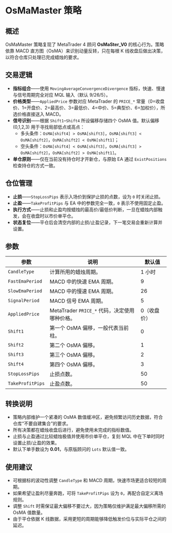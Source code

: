 # OsMaMaster 策略

## 概述
OsMaMaster 策略复现了 MetaTrader 4 顾问 **OsMaSter_V0** 的核心行为。策略依靠 MACD 直方图（OsMA）来识别动量反转，只在每根 K 线收盘后做出决策，以符合仓库只处理已完成蜡烛的要求。

## 交易逻辑
- **指标组合**——使用 `MovingAverageConvergenceDivergence` 指标，快速、慢速与信号周期完全对应 MQL 输入（默认 9/26/5）。
- **价格类型**——`AppliedPrice` 参数对应 MetaTrader 的 `PRICE_*` 常量（0=收盘价、1=开盘价、2=最高价、3=最低价、4=中价、5=典型价、6=加权价），所选价格直接送入 MACD。
- **信号识别**——根据 `Shift1`–`Shift4` 所设偏移存储四个 OsMA 值。默认偏移 (0,1,2,3) 用于寻找局部低点或高点：
  - 多头条件：`OsMA[shift4] > OsMA[shift3]`，`OsMA[shift3] < OsMA[shift2]`，`OsMA[shift2] < OsMA[shift1]`；
  - 空头条件：`OsMA[shift4] < OsMA[shift3]`，`OsMA[shift3] > OsMA[shift2]`，`OsMA[shift2] > OsMA[shift1]`。
- **单仓原则**——仅在当前没有持仓时才开新仓，与原始 EA 通过 `ExistPositions` 检查持仓的方式一致。

## 仓位管理
- **止损**——`StopLossPips` 表示入场价到保护止损的点数，设为 `0` 时关闭止损。
- **止盈**——`TakeProfitPips` 与 EA 中的参数完全一致，`0` 表示不使用固定止盈。
- **执行方式**——止损和止盈均按蜡烛的最高价/最低价判断，一旦在蜡烛内部触发，会在收盘时以市价单平仓。
- **状态复位**——平仓后会清空内部的止损/止盈记录，下一笔交易会重新计算并设置。

## 参数
| 参数 | 说明 | 默认值 |
|------|------|--------|
| `CandleType` | 计算所用的蜡烛周期。 | 1 小时 |
| `FastEmaPeriod` | MACD 中的快速 EMA 周期。 | 9 |
| `SlowEmaPeriod` | MACD 中的慢速 EMA 周期。 | 26 |
| `SignalPeriod` | MACD 信号 EMA 周期。 | 5 |
| `AppliedPrice` | MetaTrader `PRICE_*` 代码，决定使用哪种价格。 | 0（收盘价） |
| `Shift1` | 第一个 OsMA 偏移，一般代表当前柱。 | 0 |
| `Shift2` | 第二个 OsMA 偏移。 | 1 |
| `Shift3` | 第三个 OsMA 偏移。 | 2 |
| `Shift4` | 第四个 OsMA 偏移。 | 3 |
| `StopLossPips` | 止损点数。 | 50 |
| `TakeProfitPips` | 止盈点数。 | 50 |

## 转换说明
- 策略内部维护一个紧凑的 OsMA 数值缓冲区，避免频繁访问历史数据，符合仓库“不要自建集合”的要求。
- 所有决策都在蜡烛收盘后进行，避免使用未完成的指标数值。
- 止损与止盈通过比较蜡烛极值并使用市价单平仓，复刻 MQL 中在下单时同时设置止损/止盈的效果。
- 默认下单手数设为 **0.01**，与原版顾问的 `Lots` 默认值一致。

## 使用建议
- 可根据标的波动性调整 `CandleType` 和 MACD 周期，快速市场更适合较短的周期。
- 如果希望让盈利尽量奔跑，可将 `TakeProfitPips` 设为 `0`，再配合自定义离场规则。
- 调整 `Shift` 时需保证最大偏移不要过大，因为策略仅维护满足最大偏移所需的 OsMA 值数量。
- 由于平仓依据 K 线数据，采用更短的周期能够降低触发价位与实际平仓之间的延迟。
